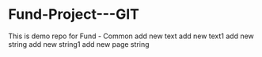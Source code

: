 
# Fund-Project---GIT
This is demo repo for Fund - Common
add new text
add new text1
add new string
add new string1
add new page string
